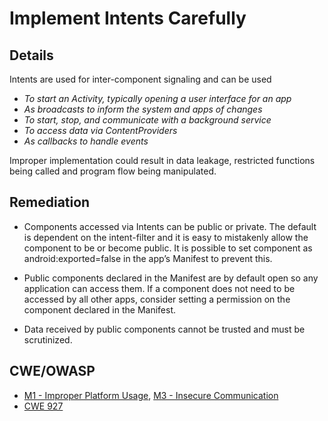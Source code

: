 # Implement Intents Carefully

## Details

Intents are used for inter-component signaling and can be used

 * *To start an Activity, typically opening a user interface for an app*
 * *As broadcasts to inform the system and apps of changes*
 * *To start, stop, and communicate with a background service*
 * *To access data via ContentProviders*
 * *As callbacks to handle events*

Improper implementation could result in data leakage, restricted functions being called and program flow being manipulated.

## Remediation

 * Components accessed via Intents can be public or private. The default is dependent on the intent-filter and it is easy to mistakenly allow the component to be or become public. It is possible to set component as android:exported=false in the app’s Manifest to prevent this.

 * Public components declared in the Manifest are by default open so any application can access them. If a component does not need to be accessed by all other apps, consider setting a permission on the component declared in the Manifest.

 * Data received by public components cannot be trusted and must be scrutinized.

## CWE/OWASP

 * [M1 - Improper Platform Usage](https://www.owasp.org/index.php/Mobile_Top_10_2016-M1-Improper_Platform_Usage), [M3 - Insecure Communication](https://www.owasp.org/index.php/Mobile_Top_10_2016-M2-Insecure_Data_Storage)
 * [CWE 927](http://cwe.mitre.org/data/definitions/316.html)
